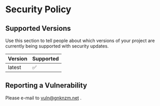 # Security Policy

## Supported Versions

Use this section to tell people about which versions of your project are
currently being supported with security updates.

| Version | Supported          |
|---------|--------------------|
| latest  | :white_check_mark: |

## Reporting a Vulnerability

Please e-mail to vuln@gnknzm.net .
